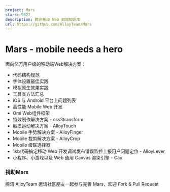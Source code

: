 ```yaml
---
project: Mars
stars: 9627
description: 腾讯移动 Web 前端知识库
url: https://github.com/AlloyTeam/Mars
---
```


Mars - mobile needs a hero
==========================

面向亿万用户级的移动端Web解决方案：

-   代码结构规范
-   字体设置最佳实践
-   模拟原生效果实践
-   工具类方法汇总
-   iOS 与 Android 平台上问题列表
-   高性能 Mobile Web 开发
-   Omi Web组件框架
-   特效制作解决方案 - css3transform
-   触摸运动解决方案 - AlloyTouch
-   Mobile 手势解决方案 - AlloyFinger
-   Mobile 裁剪解决方案 - AlloyCrop
-   Mobile 级联选择器
-   1kb代码搞定移动 Web 开发调试发布错误监控上报用户问题定位 - AlloyLever
-   小程序、小游戏以及 Web 通用 Canvas 渲染引擎 - Cax

### 捐助Mars

腾讯 AlloyTeam 邀请社区朋友一起参与完善 Mars，欢迎 Fork & Pull Request
